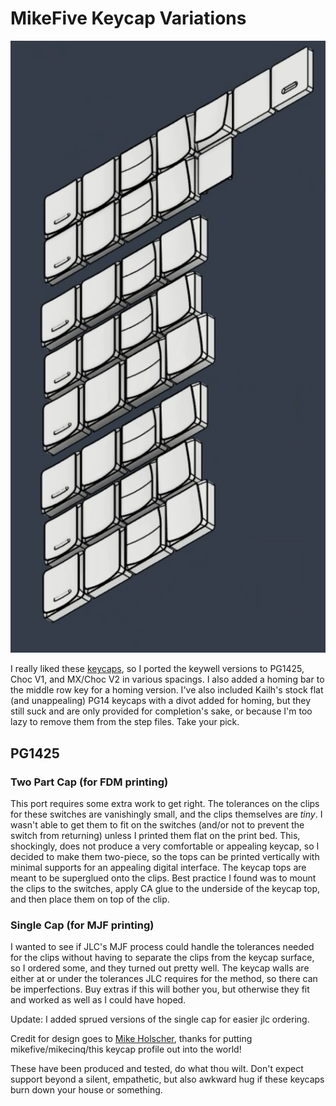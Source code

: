 # MikeFive Keycap Variations

![image of the keycap variations included in this repository](/mikefive-keycaps.png)

I really liked these [keycaps](https://github.com/mikeholscher/zmk-config-mikefive/tree/main/files/custom-keycaps), so I ported the keywell versions to PG1425, Choc V1, and MX/Choc V2 in various spacings. I also added a homing bar to the middle row key for a homing version. I've also included Kailh's stock flat (and unappealing) PG14 keycaps with a divot added for homing, but they still suck and are only provided for completion's sake, or because I'm too lazy to remove them from the step files. Take your pick.

## PG1425

### Two Part Cap (for FDM printing)

This port requires some extra work to get right. The tolerances on the clips for these switches are vanishingly small, and the clips themselves are _tiny_. I wasn't able to get them to fit on the switches (and/or not to prevent the switch from returning) unless I printed them flat on the print bed. This, shockingly, does not produce a very comfortable or appealing keycap, so I decided to make them two-piece, so the tops can be printed vertically with minimal supports for an appealing digital interface. The keycap tops are meant to be superglued onto the clips. Best practice I found was to mount the clips to the switches, apply CA glue to the underside of the keycap top, and then place them on top of the clip.

### Single Cap (for MJF printing)

I wanted to see if JLC's MJF process could handle the tolerances needed for the clips without having to separate the clips from the keycap surface, so I ordered some, and they turned out pretty well. The keycap walls are either at or under the tolerances JLC requires for the method, so there can be imperfections. Buy extras if this will bother you, but otherwise they fit and worked as well as I could have hoped.

Update: I added sprued versions of the single cap for easier jlc ordering.

Credit for design goes to [Mike Holscher](https://github.com/mikeholscher), thanks for putting mikefive/mikecinq/this keycap profile out into the world!

These have been produced and tested, do what thou wilt. Don't expect support beyond a silent, empathetic, but also awkward hug if these keycaps burn down your house or something.
